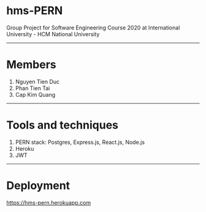 # hms-PERN

Group Project for Software Engineering Course 2020 at International University - HCM National University

---

# Members
1. Nguyen Tien Duc
2. Phan Tien Tai
3. Cap Kim Quang

---

# Tools and techniques
1. PERN stack: Postgres, Express.js, React.js, Node.js
2. Heroku
3. JWT

---

# Deployment
<https://hms-pern.herokuapp.com>